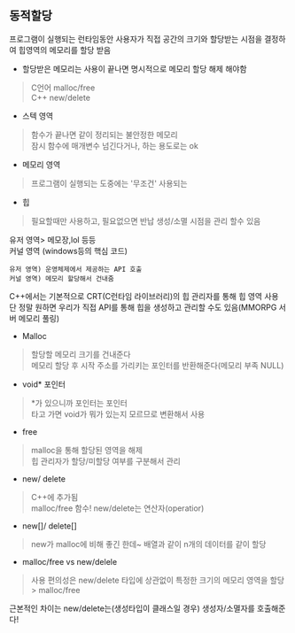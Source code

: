 ## 동적할당 
프로그램이 실행되는 런타임동안 사용자가 직접 공간의 크기와 할당받는 시점을 결정하여 힙영역의 메모리를 할당 받음  
- 할당받은 메모리는 사용이 끝나면 명시적으로 메모리 할당 해제 해야함
> C언어 malloc/free  
> C++ new/delete  
  
- 스텍 영역
> 함수가 끝나면 같이 정리되는 불안정한 메모리  
> 잠시 함수에 매개변수 넘긴다거나, 하는 용도로는 ok  

- 메모리 영역 
>프로그램이 실행되는 도중에는 '무조건' 사용되는  

- 힙
>필요할때만 사용하고, 필요없으면 반납
>생성/소멸 시점을 관리 할수 있음  

유저 영역> 메모장,lol 등등  
커널 영역 (windows등의 핵심 코드)  
```
유저 영역) 운영체제에서 제공하는 API 호출  
커널 영역) 메모리 할당해서 건내줌  
```
C++에서는 기본적으로 CRT(C런타임 라이브러리)의 힙 관리자를 통해 힙 영역 사용  
단 정말 원하면 우리가 직접 API를 통해 힙을 생성하고 관리할 수도 있음(MMORPG 서버 메모리 풀링)  
  
- Malloc  
>할당할 메모리 크기를 건내준다  
>메모리 할당 후 시작 주소를 가리키는 포인터를 반환해준다(메모리 부족 NULL)  

- void* 포인터  
>*가 있으니까 포인터는 포인터  
>타고 가면 void가 뭐가 있는지 모르므로 변환해서 사용  

- free
>malloc을 통해 할당된 영역을 해제  
>힙 관리자가 할당/미할당 여부를 구분해서 관리  

- new/ delete  
>C++에 추가됨  
>malloc/free 함수! new/delete는 연산자(operatior)  

- new[]/ delete[]  
>new가 malloc에 비해 좋긴 한데~ 배열과 같이 n개의 데이터를 같이 할당  
  
- malloc/free vs new/delele  
>사용 편의성은 new/delete 
>타입에 상관없이 특정한 크기의 메모리 영역을 할당> malloc/free  

근본적인 차이는 new/delete는(생성타입이 클래스일 경우) 생성자/소멸자를 호출해준다!  
